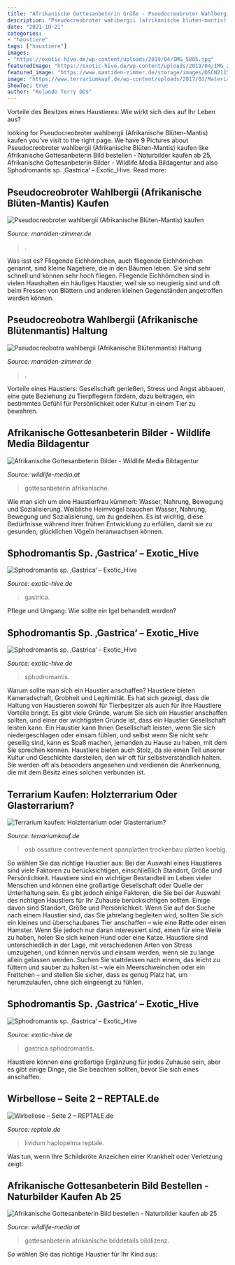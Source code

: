 ```yaml
---
title: "Afrikanische Gottesanbeterin Größe - Pseudocreobroter Wahlbergii (afrikanische Blüten-mantis) Kaufen"
description: "Pseudocreobroter wahlbergii (afrikanische blüten-mantis) kaufen"
date: "2021-10-21"
categories:
- "haustiere"
tags: ["haustiere"]
images:
- "https://exotic-hive.de/wp-content/uploads/2019/04/IMG_5805.jpg"
featuredImage: "https://exotic-hive.de/wp-content/uploads/2019/04/IMG_2894.jpg"
featured_image: "https://www.mantiden-zimmer.de/storage/images/DSCN2115.JPG?hash=50e0d1ba285397625811752a5a3d3b2b2b71dfa2&amp;shop=90493174&amp;width=600"
image: "https://www.terrariumkauf.de/wp-content/uploads/2017/03/Material-Osb.jpg"
ShowToc: true
author: "Rolando Terry DDS"
---
```



Vorteile des Besitzes eines Haustieres: Wie wirkt sich dies auf Ihr Leben aus?

	

		
looking for Pseudocreobroter wahlbergii (Afrikanische Blüten-Mantis) kaufen you've visit to the right page. We have 9 Pictures about Pseudocreobroter wahlbergii (Afrikanische Blüten-Mantis) kaufen like Afrikanische Gottesanbeterin Bild bestellen - Naturbilder kaufen ab 25, Afrikanische Gottesanbeterin Bilder - Wildlife Media Bildagentur and also Sphodromantis sp. ‚Gastrica‘ – Exotic_Hive. Read more:
		
    
## Pseudocreobroter Wahlbergii (Afrikanische Blüten-Mantis) Kaufen

<img loading=lazy src="https://www.mantiden-zimmer.de/storage/images/image?remote=https:%2F%2Fwww.mantiden-zimmer.de%2FWebRoot%2FStore26%2FShops%2F90493174%2F6002%2FC912%2FAD60%2FBC2F%2FAD2C%2F0A0C%2F6D12%2F5D4A%2FDSCN1500-1-.JPG&amp;shop=90493174&amp;width=1080&amp;height=2560" onerror="this.onerror=null;this.src='https://tse1.mm.bing.net/th?id=OIP.HNAzbR1PU_qKBBK-BL8fqAHaFj&amp;pid=15.1';" alt="Pseudocreobroter wahlbergii (Afrikanische Blüten-Mantis) kaufen">

_Source: mantiden-zimmer.de_

>. 

	

Was isst es?
Fliegende Eichhörnchen, auch fliegende Eichhörnchen genannt, sind kleine Nagetiere, die in den Bäumen leben. Sie sind sehr schnell und können sehr hoch fliegen. Fliegende Eichhörnchen sind in vielen Haushalten ein häufiges Haustier, weil sie so neugierig sind und oft beim Fressen von Blättern und anderen kleinen Gegenständen angetroffen werden können.

    
## Pseudocreobotra Wahlbergii (Afrikanische Blütenmantis) Haltung

<img loading=lazy src="https://www.mantiden-zimmer.de/storage/images/DSCN2115.JPG?hash=50e0d1ba285397625811752a5a3d3b2b2b71dfa2&amp;shop=90493174&amp;width=600" onerror="this.onerror=null;this.src='https://tse2.mm.bing.net/th?id=OIP.DyofLlKuc4ZR1_sDFOGVPQHaFj&amp;pid=15.1';" alt="Pseudocreobotra wahlbergii (Afrikanische Blütenmantis) Haltung">

_Source: mantiden-zimmer.de_

>. 

	

Vorteile eines Haustiers: Gesellschaft genießen, Stress und Angst abbauen, eine gute Beziehung zu Tierpflegern fördern, dazu beitragen, ein bestimmtes Gefühl für Persönlichkeit oder Kultur in einem Tier zu bewahren.

    
## Afrikanische Gottesanbeterin Bilder - Wildlife Media Bildagentur

<img loading=lazy src="https://wildlife-media.at/bild/45180/afrikanische-gottesanbeterin.jpg" onerror="this.onerror=null;this.src='https://tse4.mm.bing.net/th?id=OIP.u04qwmUV-eHApuDbrtub2AHaE8&amp;pid=15.1';" alt="Afrikanische Gottesanbeterin Bilder - Wildlife Media Bildagentur">

_Source: wildlife-media.at_

>gottesanbeterin afrikanische. 

	

Wie man sich um eine Haustierfrau kümmert: Wasser, Nahrung, Bewegung und Sozialisierung.
Weibliche Heimvögel brauchen Wasser, Nahrung, Bewegung und Sozialisierung, um zu gedeihen. Es ist wichtig, diese Bedürfnisse während ihrer frühen Entwicklung zu erfüllen, damit sie zu gesunden, glücklichen Vögeln heranwachsen können.

    
## Sphodromantis Sp. ‚Gastrica‘ – Exotic_Hive

<img loading=lazy src="https://exotic-hive.de/wp-content/uploads/2019/04/IMG_5805.jpg" onerror="this.onerror=null;this.src='https://tse2.mm.bing.net/th?id=OIP.11Z1sVxvimw6d5tEp0e-0AHaFA&amp;pid=15.1';" alt="Sphodromantis sp. ‚Gastrica‘ – Exotic_Hive">

_Source: exotic-hive.de_

>gastrica. 

	

Pflege und Umgang: Wie sollte ein Igel behandelt werden?

    
## Sphodromantis Sp. ‚Gastrica‘ – Exotic_Hive

<img loading=lazy src="https://exotic-hive.de/wp-content/uploads/2019/04/IMG_9348.jpg" onerror="this.onerror=null;this.src='https://tse1.mm.bing.net/th?id=OIP.QCvIemWZjn5LFZUB4sZ-xgHaFM&amp;pid=15.1';" alt="Sphodromantis sp. ‚Gastrica‘ – Exotic_Hive">

_Source: exotic-hive.de_

>sphodromantis. 

	

Warum sollte man sich ein Haustier anschaffen?
Haustiere bieten Kameradschaft, Grobheit und Legitimität. Es hat sich gezeigt, dass die Haltung von Haustieren sowohl für Tierbesitzer als auch für ihre Haustiere Vorteile bringt. Es gibt viele Gründe, warum Sie sich ein Haustier anschaffen sollten, und einer der wichtigsten Gründe ist, dass ein Haustier Gesellschaft leisten kann. Ein Haustier kann Ihnen Gesellschaft leisten, wenn Sie sich niedergeschlagen oder einsam fühlen, und selbst wenn Sie nicht sehr gesellig sind, kann es Spaß machen, jemanden zu Hause zu haben, mit dem Sie sprechen können. Haustiere bieten auch Stolz, da sie einen Teil unserer Kultur und Geschichte darstellen, den wir oft für selbstverständlich halten. Sie werden oft als besonders angesehen und verdienen die Anerkennung, die mit dem Besitz eines solchen verbunden ist.

    
## Terrarium Kaufen: Holzterrarium Oder Glasterrarium?

<img loading=lazy src="https://www.terrariumkauf.de/wp-content/uploads/2017/03/Material-Osb.jpg" onerror="this.onerror=null;this.src='https://tse3.mm.bing.net/th?id=OIP.-SoYKf2jtD8hm-glhpjn-wHaE7&amp;pid=15.1';" alt="Terrarium kaufen: Holzterrarium oder Glasterrarium?">

_Source: terrariumkauf.de_

>osb ossature contreventement spanplatten trockenbau platten koebig. 

	

So wählen Sie das richtige Haustier aus: Bei der Auswahl eines Haustieres sind viele Faktoren zu berücksichtigen, einschließlich Standort, Größe und Persönlichkeit.
Haustiere sind ein wichtiger Bestandteil im Leben vieler Menschen und können eine großartige Gesellschaft oder Quelle der Unterhaltung sein. Es gibt jedoch einige Faktoren, die Sie bei der Auswahl des richtigen Haustiers für Ihr Zuhause berücksichtigen sollten. Einige davon sind Standort, Größe und Persönlichkeit. Wenn Sie auf der Suche nach einem Haustier sind, das Sie jahrelang begleiten wird, sollten Sie sich ein kleines und überschaubares Tier anschaffen – wie eine Ratte oder einen Hamster. Wenn Sie jedoch nur daran interessiert sind, einen für eine Weile zu haben, holen Sie sich keinen Hund oder eine Katze. Haustiere sind unterschiedlich in der Lage, mit verschiedenen Arten von Stress umzugehen, und können nervös und einsam werden, wenn sie zu lange allein gelassen werden. Suchen Sie stattdessen nach einem, das leicht zu füttern und sauber zu halten ist – wie ein Meerschweinchen oder ein Frettchen – und stellen Sie sicher, dass es genug Platz hat, um herumzulaufen, ohne sich eingeengt zu fühlen.

    
## Sphodromantis Sp. ‚Gastrica‘ – Exotic_Hive

<img loading=lazy src="https://exotic-hive.de/wp-content/uploads/2019/04/IMG_2894.jpg" onerror="this.onerror=null;this.src='https://tse3.mm.bing.net/th?id=OIP.JCCOuqn1YWezkGTUcgPhIwHaE8&amp;pid=15.1';" alt="Sphodromantis sp. ‚Gastrica‘ – Exotic_Hive">

_Source: exotic-hive.de_

>gastrica sphodromantis. 

	

Haustiere können eine großartige Ergänzung für jedes Zuhause sein, aber es gibt einige Dinge, die Sie beachten sollten, bevor Sie sich eines anschaffen.

    
## Wirbellose – Seite 2 – REPTALE.de

<img loading=lazy src="https://reptale.de/wp-content/uploads/2018/02/Haplopelma_lividum_metallspider_Instagram-768x599.png" onerror="this.onerror=null;this.src='https://tse3.mm.bing.net/th?id=OIP.2tdsVZPk_IyacqfpvqgO-AHaFx&amp;pid=15.1';" alt="Wirbellose – Seite 2 – REPTALE.de">

_Source: reptale.de_

>lividum haplopelma reptale. 

	

Was tun, wenn Ihre Schildkröte Anzeichen einer Krankheit oder Verletzung zeigt:

    
## Afrikanische Gottesanbeterin Bild Bestellen - Naturbilder Kaufen Ab 25

<img loading=lazy src="https://wildlife-media.at/bild/44804/afrikanische-gottesanbeterin.jpg" onerror="this.onerror=null;this.src='https://tse2.mm.bing.net/th?id=OIP._F1ze0jJmhbmagYBzAvlOgHaE8&amp;pid=15.1';" alt="Afrikanische Gottesanbeterin Bild bestellen - Naturbilder kaufen ab 25">

_Source: wildlife-media.at_

>gottesanbeterin afrikanische bilddetails bildlizenz. 

	

So wählen Sie das richtige Haustier für Ihr Kind aus:

